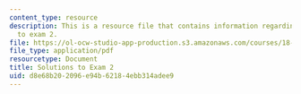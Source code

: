 ```yaml
---
content_type: resource
description: This is a resource file that contains information regarding solutions
  to exam 2.
file: https://ol-ocw-studio-app-production.s3.amazonaws.com/courses/18-05-introduction-to-probability-and-statistics-spring-2014/d8e68b202096e94b62184ebb314adee9_MIT18_05S14_Exam2_Sol.pdf
file_type: application/pdf
resourcetype: Document
title: Solutions to Exam 2
uid: d8e68b20-2096-e94b-6218-4ebb314adee9
---
```

